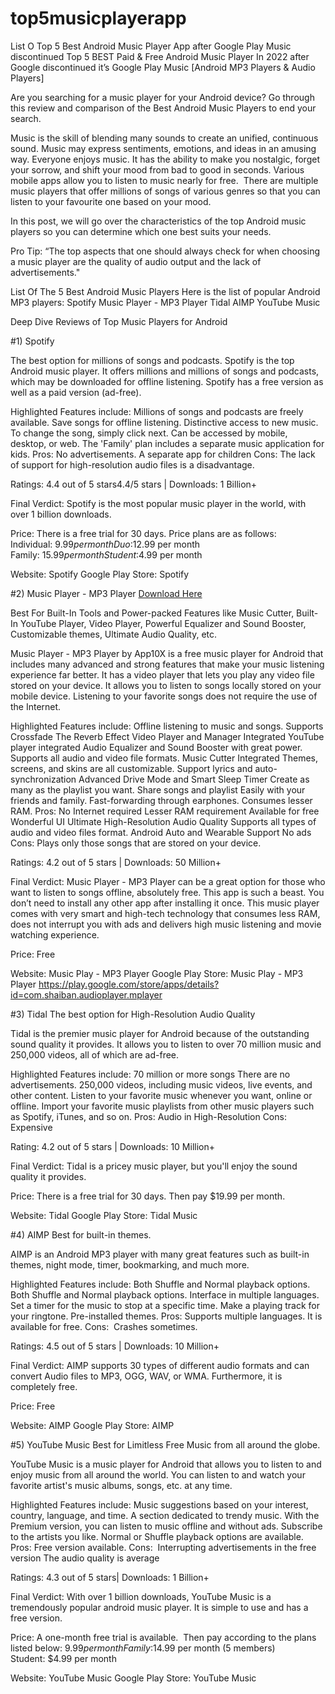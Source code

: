 # top5musicplayerapp
List O Top 5 Best Android Music Player App after Google Play Music discontinued
Top 5 BEST Paid & Free Android Music Player In 2022 after Google discontinued it’s Google Play Music  [Android MP3 Players & Audio Players] 

Are you searching for a music player for your Android device? Go through this review and comparison of the Best Android Music Players to end your search.

Music is the skill of blending many sounds to create an unified, continuous sound. Music may express sentiments, emotions, and ideas in an amusing way.
Everyone enjoys music. It has the ability to make you nostalgic, forget your sorrow, and shift your mood from bad to good in seconds.
Various mobile apps allow you to listen to music nearly for free. 
There are multiple music players that offer millions of songs of various genres so that you can listen to your favourite one based on your mood.

In this post, we will go over the characteristics of the top Android music players so you can determine which one best suits your needs.


Pro Tip: “The top aspects that one should always check for when choosing a music player are the quality of audio output and the lack of advertisements."


List Of The 5 Best Android Music Players
Here is the list of popular Android MP3 players:
Spotify
Music Player - MP3 Player
Tidal
AIMP
YouTube Music


Deep Dive Reviews of Top Music Players for Android

#1) Spotify

The best option for millions of songs and podcasts.
Spotify is the top Android music player. It offers millions and millions of songs and podcasts, which may be downloaded for offline listening. Spotify has a free version as well as a paid version (ad-free).

Highlighted Features include:
Millions of songs and podcasts are freely available.
Save songs for offline listening.
Distinctive access to new music.
To change the song, simply click next.
Can be accessed by mobile, desktop, or web.
The 'Family' plan includes a separate music application for kids.
Pros:
No advertisements.
A separate app for children
Cons:
The lack of support for high-resolution audio files is a disadvantage.

Ratings: 4.4 out of 5 stars4.4/5 stars | Downloads: 1 Billion+

Final Verdict: Spotify is the most popular music player in the world, with over 1 billion downloads.

Price: There is a free trial for 30 days. Price plans are as follows:
Individual: $9.99 per month
Duo: $12.99 per month
Family: $15.99 per month
Student: $4.99 per month

Website: Spotify
Google Play Store: Spotify

#2) Music Player - MP3 Player <a href="https://play.google.com/store/apps/details?id=com.shaiban.audioplayer.mplayer"> Download Here </a>

Best For Built-In Tools and Power-packed Features like Music Cutter, Built-In YouTube Player, Video Player, Powerful Equalizer and Sound Booster, Customizable themes, Ultimate Audio Quality, etc.


Music Player - MP3 Player by App10X is a free music player for Android that includes many advanced and strong features that make your music listening experience far better. It has a video player that lets you play any video file stored on your device. It allows you to listen to songs locally stored on your mobile device. Listening to your favorite songs does not require the use of the Internet.

Highlighted Features include:
Offline listening to music and songs.
Supports Crossfade
The Reverb Effect
Video Player and Manager Integrated
YouTube player integrated
Audio Equalizer and Sound Booster with great power.
Supports all audio and video file formats.
Music Cutter Integrated
Themes, screens, and skins are all customizable.
Support lyrics and auto-synchronization
Advanced Drive Mode and Smart Sleep Timer
Create as many as the playlist you want.
Share songs and playlist Easily with your friends and family.
Fast-forwarding through earphones.
Consumes lesser RAM.
Pros:
No Internet required
Lesser RAM requirement
Available for free
Wonderful UI
Ultimate High-Resolution Audio Quality
Supports all types of audio and video files format.
Android Auto and Wearable Support
No ads
Cons:
Plays only those songs that are stored on your device.

Ratings: 4.2 out of 5 stars | Downloads: 50 Million+

Final Verdict: Music Player - MP3 Player can be a great option for those who want to listen to songs offline, absolutely free. This app is such a beast. You don’t need to install any other app after installing it once. This music player comes with very smart and high-tech technology that consumes less RAM, does not interrupt you with ads and delivers high music listening and movie watching experience.

Price: Free

Website: Music Play - MP3 Player
Google Play Store: Music Play - MP3 Player https://play.google.com/store/apps/details?id=com.shaiban.audioplayer.mplayer

#3) Tidal
The best option for High-Resolution Audio Quality

Tidal is the premier music player for Android because of the outstanding sound quality it provides. It allows you to listen to over 70 million music and 250,000 videos, all of which are ad-free.

Highlighted Features include:
70 million or more songs
There are no advertisements.
250,000 videos, including music videos, live events, and other content.
Listen to your favorite music whenever you want, online or offline.
Import your favorite music playlists from other music players such as Spotify, iTunes, and so on.
Pros:
Audio in High-Resolution
Cons: 
Expensive

Rating: 4.2 out of 5 stars | Downloads: 10 Million+

Final Verdict: Tidal is a pricey music player, but you'll enjoy the sound quality it provides.

Price: There is a free trial for 30 days. Then pay $19.99 per month.

Website: Tidal
Google Play Store: Tidal Music

#4) AIMP
Best for built-in themes.


AIMP is an Android MP3 player with many great features such as built-in themes, night mode, timer, bookmarking, and much more.

Highlighted Features include:
Both Shuffle and Normal playback options.
Both Shuffle and Normal playback options.
Interface in multiple languages.
Set a timer for the music to stop at a specific time.
Make a playing track for your ringtone.
Pre-installed themes.
Pros:
Supports multiple languages.
It is available for free.
Cons: 
Crashes sometimes.

Ratings: 4.5 out of 5 stars | Downloads: 10 Million+

Final Verdict: AIMP supports 30 types of different audio formats and can convert Audio files to MP3, OGG, WAV, or WMA. Furthermore, it is completely free.

Price: Free

Website: AIMP
Google Play Store: AIMP

#5) YouTube Music
Best for Limitless Free Music from all around the globe.


YouTube Music is a music player for Android that allows you to listen to and enjoy music from all around the world. You can listen to and watch your favorite artist's music albums, songs, etc. at any time.

Highlighted Features include:
Music suggestions based on your interest, country, language, and time.
A section dedicated to trendy music.
With the Premium version, you can listen to music offline and without ads.
Subscribe to the artists you like.
Normal or Shuffle playback options are available.
Pros:
Free version available.
Cons: 
Interrupting advertisements in the free version
The audio quality is average

Ratings: 4.3 out of 5 stars| Downloads: 1 Billion+

Final Verdict: With over 1 billion downloads, YouTube Music is a tremendously popular android music player. It is simple to use and has a free version.

Price: A one-month free trial is available. 
Then pay according to the plans listed below:
$9.99 per month
Family: $14.99 per month (5 members)
Student: $4.99 per month

Website: YouTube Music
Google Play Store: YouTube Music

